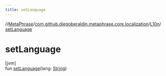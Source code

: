 ```yaml
---
title: setLanguage
---
```

//[MetaPhrase](../../../index.html)/[com.github.diegoberaldin.metaphrase.core.localization](../index.html)/[L10n](index.html)/[setLanguage](set-language.html)



# setLanguage



[jvm]\
fun [setLanguage](set-language.html)(lang: [String](https://kotlinlang.org/api/latest/jvm/stdlib/kotlin/-string/index.html))




